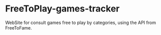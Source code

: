 # FreeToPlay-games-tracker
WebSite for consult games free to play by categories, using the API from FreeToFame.
